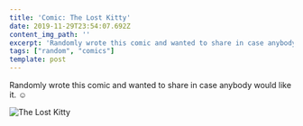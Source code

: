 ```yaml
---
title: 'Comic: The Lost Kitty'
date: 2019-11-29T23:54:07.692Z
content_img_path: ''
excerpt: 'Randomly wrote this comic and wanted to share in case anybody would like it. '
tags: ["random", "comics"]
template: post
---
```

Randomly wrote this comic and wanted to share in case anybody would like it. ☺️

![The Lost Kitty](/images/img_5168.png "The Lost Kitty Comics")
